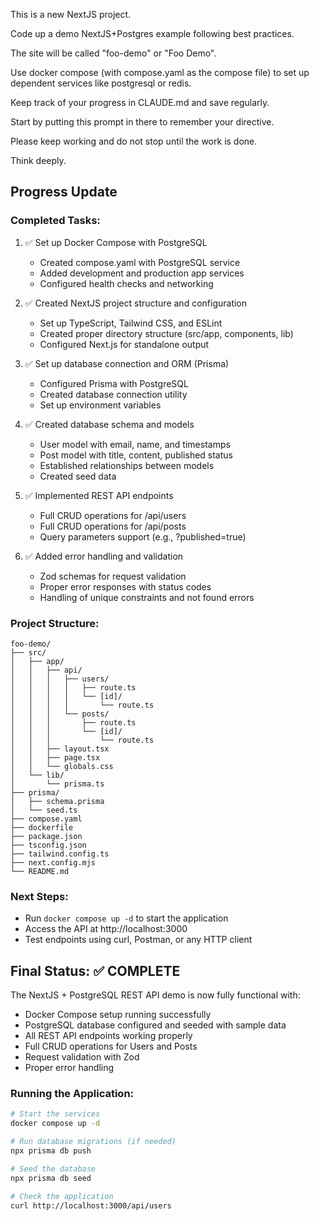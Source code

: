 This is a new NextJS project. 

Code up a demo NextJS+Postgres example following best practices. 

The site will be called "foo-demo" or "Foo Demo". 

Use docker compose (with compose.yaml as the compose file) to set up dependent services like postgresql or redis. 

Keep track of your progress in CLAUDE.md and save regularly. 

Start by putting this prompt in there to remember your directive. 

Please keep working and do not stop until the work is done.

Think deeply.

## Progress Update

### Completed Tasks:
1. ✅ Set up Docker Compose with PostgreSQL
   - Created compose.yaml with PostgreSQL service
   - Added development and production app services
   - Configured health checks and networking

2. ✅ Created NextJS project structure and configuration
   - Set up TypeScript, Tailwind CSS, and ESLint
   - Created proper directory structure (src/app, components, lib)
   - Configured Next.js for standalone output

3. ✅ Set up database connection and ORM (Prisma)
   - Configured Prisma with PostgreSQL
   - Created database connection utility
   - Set up environment variables

4. ✅ Created database schema and models
   - User model with email, name, and timestamps
   - Post model with title, content, published status
   - Established relationships between models
   - Created seed data

5. ✅ Implemented REST API endpoints
   - Full CRUD operations for /api/users
   - Full CRUD operations for /api/posts
   - Query parameters support (e.g., ?published=true)

6. ✅ Added error handling and validation
   - Zod schemas for request validation
   - Proper error responses with status codes
   - Handling of unique constraints and not found errors

### Project Structure:
```
foo-demo/
├── src/
│   ├── app/
│   │   ├── api/
│   │   │   ├── users/
│   │   │   │   ├── route.ts
│   │   │   │   └── [id]/
│   │   │   │       └── route.ts
│   │   │   └── posts/
│   │   │       ├── route.ts
│   │   │       └── [id]/
│   │   │           └── route.ts
│   │   ├── layout.tsx
│   │   ├── page.tsx
│   │   └── globals.css
│   └── lib/
│       └── prisma.ts
├── prisma/
│   ├── schema.prisma
│   └── seed.ts
├── compose.yaml
├── dockerfile
├── package.json
├── tsconfig.json
├── tailwind.config.ts
├── next.config.mjs
└── README.md
```

### Next Steps:
- Run `docker compose up -d` to start the application
- Access the API at http://localhost:3000
- Test endpoints using curl, Postman, or any HTTP client

## Final Status: ✅ COMPLETE

The NextJS + PostgreSQL REST API demo is now fully functional with:
- Docker Compose setup running successfully
- PostgreSQL database configured and seeded with sample data
- All REST API endpoints working properly
- Full CRUD operations for Users and Posts
- Request validation with Zod
- Proper error handling

### Running the Application:
```bash
# Start the services
docker compose up -d

# Run database migrations (if needed)
npx prisma db push

# Seed the database
npx prisma db seed

# Check the application
curl http://localhost:3000/api/users
```

